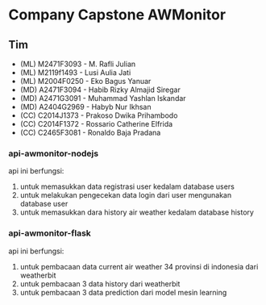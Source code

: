 # Company Capstone AWMonitor

## Tim

- (ML) M2471F3093 - M. Rafli Julian
- (ML) M2119f1493 - Lusi Aulia Jati
- (ML) M2004F0250 - Eko Bagus Yanuar
- (MD) A2471F3094 - Habib Rizky Almajid Siregar
- (MD) A2471G3091 - Muhammad Yashlan Iskandar
- (MD) A2404G2969 - Habyb Nur Ikhsan
- (CC) C2014J1373 - Prakoso Dwika Prihambodo
- (CC) C2014F1372 - Rossario Catherine Elfrida
- (CC) C2465F3081 - Ronaldo Baja Pradana

### api-awmonitor-nodejs

api ini berfungsi:

1. untuk memasukkan data registrasi user kedalam database users
2. untuk melakukan pengecekan data login dari user mengunakan database user
3.  untuk memasukkan dara history air weather kedalam database history

### api-awmonitor-flask

api ini berfungsi:

1. untuk pembacaan data current air weather 34 provinsi di indonesia dari weatherbit
2. untuk pembacaan 3 data history dari weatherbit
3. untuk pembacaan 3 data prediction dari model mesin learning
